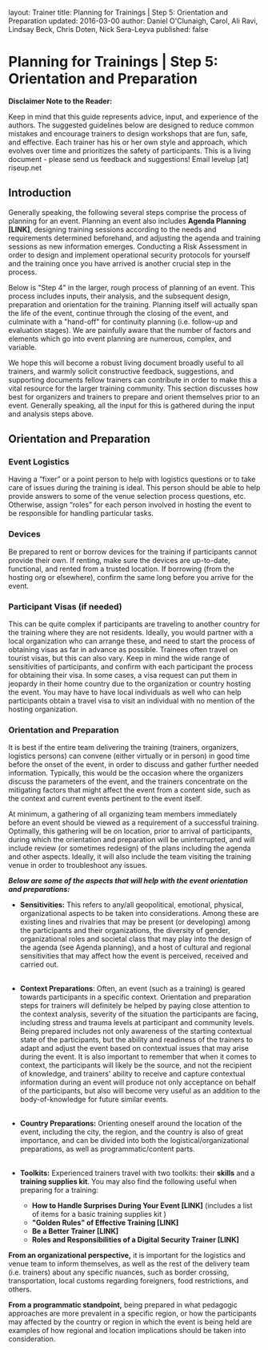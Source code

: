 layout: Trainer
title: Planning for Trainings | Step 5: Orientation and Preparation
updated: 2016-03-00
author: Daniel O'Clunaigh, Carol, Ali Ravi, Lindsay Beck, Chris Doten, Nick Sera-Leyva
published: false


# Planning for Trainings | Step 5: Orientation and Preparation #

**Disclaimer Note to the Reader:**

Keep in mind that this guide represents advice, input, and experience of the authors. The suggested guidelines below are designed to reduce common mistakes and encourage trainers to design workshops that are fun, safe, and effective. Each trainer has his or her own style and approach, which evolves over time and prioritizes the safety of participants. This is a living document - please send us feedback and suggestions! Email levelup [at] riseup.net


## Introduction ##
Generally speaking, the following several steps comprise the process of planning for an event. Planning an event also includes **Agenda Planning [LINK]**, designing training sessions according to the needs and requirements determined beforehand, and adjusting the agenda and training sessions as new information emerges. Conducting a Risk Assessment in order to design and implement operational security protocols for yourself and the training once you have arrived is another crucial step in the process.
 
Below is "Step 4" in the larger, rough process of planning of an event. This process includes inputs, their analysis, and the subsequent design, preparation and orientation for the training. Planning itself will actually span the life of the event, continue through the closing of the event, and culminate with a "hand-off" for continuity planning (i.e. follow-up and evaluation stages). We are painfully aware that the number of factors and elements which go into event planning are numerous, complex, and variable. 

We hope this will become a robust living document broadly useful to all trainers, and warmly solicit constructive feedback, suggestions, and supporting documents fellow trainers can contribute in order to make this a vital resource for the larger training community. 
This section discusses how best for organizers and trainers to prepare and orient themselves prior to an event. Generally speaking, all the input for this is gathered during the input and analysis steps above.

## Orientation and Preparation ##

### Event Logistics ###
Having a “fixer” or a point person to help with logistics questions or to take care of issues during the training is ideal. This person should be able to help provide answers to some of the venue selection process questions, etc. Otherwise, assign “roles” for each person involved in hosting the event to be responsible for handling particular tasks.

### Devices ###
Be prepared to rent or borrow devices for the training if participants cannot provide their own. If renting, make sure the devices are up-to-date, functional, and rented from a trusted location. If borrowing (from the hosting org or elsewhere), confirm the same long before you arrive for the event.

### Participant Visas (if needed) ###
This can be quite complex if participants are traveling to another country for the training where they are not residents. Ideally, you would partner with a local organization who can arrange these, and need to start the process of obtaining visas as far in advance as possible. Trainees often travel on tourist visas, but this can also vary. Keep in mind the wide range of sensitivities of participants, and confirm with each participant the process for obtaining their visa. In some cases, a visa request can put them in jeopardy in their home country due to the organization or country hosting the event. You may have to have local individuals as well who can help participants obtain a travel visa to visit an individual with no mention of the hosting organization.

### Orientation and Preparation ###
It is best if the entire team delivering the training (trainers, organizers, logistics persons) can convene (either virtually or in person) in good time before the onset of the event, in order to discuss and gather further needed information. Typically, this would be the occasion where the organizers discuss the parameters of the event, and the trainers concentrate on the mitigating factors that might affect the event from a content side, such as the context and current events pertinent to the event itself.
 
At minimum, a gathering of all organizing team members immediately before an event should be viewed as a requirement of a successful training. Optimally, this gathering will be on location, prior to arrival of participants, during which the orientation and preparation will be uninterrupted, and will include review (or sometimes redesign) of the plans including the agenda and other aspects. Ideally, it will also include the team visiting the training venue in order to troubleshoot any issues.
 
***Below are some of the aspects that will help with the event orientation and preparations:***

	

- **Sensitivities:** This refers to any/all geopolitical, emotional, physical, organizational aspects to be taken into considerations. Among these are existing lines and rivalries that may be present (or developing) among the participants and their organizations, the diversity of gender, organizational roles and societal class that may play into the design of the agenda (see Agenda planning), and a host of cultural and regional sensitivities that may affect how the event is perceived, received and carried out.
<br><br>
- **Context Preparations**: Often, an event (such as a training) is geared towards participants in a specific context. Orientation and preparation steps for trainers will definitely be helped by paying close attention to the context analysis, severity of the situation the participants are facing, including stress and trauma levels at participant and community levels. Being prepared includes not only awareness of the starting contextual state of the participants, but the ability and readiness of the trainers to adapt and adjust the event based on contextual issues that may arise during the event. It is also important to remember that when it comes to context, the participants will likely be the source, and not the recipient of knowledge, and trainers' ability to receive and capture contextual information during an event will produce not only acceptance on behalf of the participants, but also will become very useful as an addition to the body-of-knowledge for future similar events.
<br><br>
- **Country Preparations:** Orienting oneself around the location of the event, including the city, the region, and the country is also of great importance, and can be divided into both the logistical/organizational preparations, as well as programmatic/content parts.
<br><br>
- **Toolkits:** Experienced trainers travel with two toolkits: their **skills** and a **training supplies kit**. You may also find the following useful when preparing for a training:
 


	- **How to Handle Surprises During Your Event [LINK]** (includes a list of items for a basic training supplies kit )
	- **"Golden Rules" of Effective Training [LINK]**
	- **Be a Better Trainer [LINK]**
	- **Roles and Responsibilities of a Digital Security Trainer [LINK]**

**From an organizational perspective,** it is important for the logistics and venue team to inform themselves, as well as the rest of the delivery team (i.e. trainers) about any specific nuances, such as border crossing, transportation, local customs regarding foreigners, food restrictions, and others.

**From a programmatic standpoint,** being prepared in what pedagogic approaches are more prevalent in a specific region, or how the participants may affected by the country or region in which the event is being held are examples of how regional and location implications should be taken into consideration.


